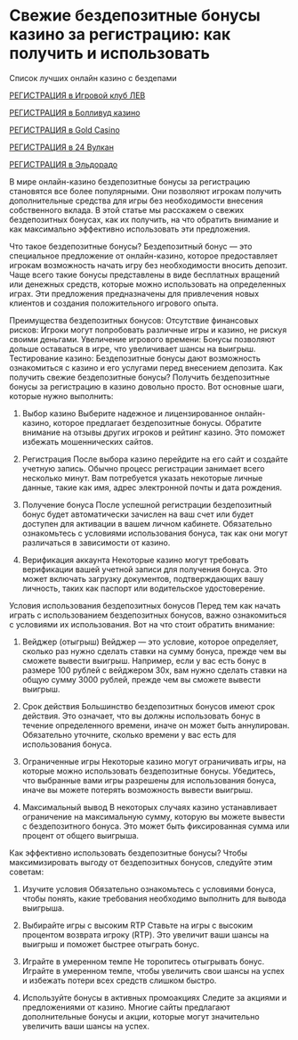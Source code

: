 # Свежие бездепозитные бонусы казино за регистрацию: как получить и использовать
Список лучших онлайн казино с бездепами

[РЕГИСТРАЦИЯ в Игровой клуб ЛЕВ](https://yielddigitals.top?ref=fap_w41726p111_default)

[РЕГИСТРАЦИЯ в Болливуд казино](https://lucky-bo11ywood.top?ref=fap_w41726p129_default)

[РЕГИСТРАЦИЯ в Gold Casino](https://interup-moving.top?ref=fap_w41726p126_default)

[РЕГИСТРАЦИЯ в 24 Вулкан](https://digital-currents.top?ref=fap_w41726p113_default)

[РЕГИСТРАЦИЯ в Эльдорадо](https://digital-pours.top?ref=fap_w41726p112_default)

В мире онлайн-казино бездепозитные бонусы за регистрацию становятся все более популярными. Они позволяют игрокам получить дополнительные средства для игры без необходимости внесения собственного вклада. В этой статье мы расскажем о свежих бездепозитных бонусах, как их получить, на что обратить внимание и как максимально эффективно использовать эти предложения.

Что такое бездепозитные бонусы?
Бездепозитный бонус — это специальное предложение от онлайн-казино, которое предоставляет игрокам возможность начать игру без необходимости вносить депозит. Чаще всего такие бонусы представлены в виде бесплатных вращений или денежных средств, которые можно использовать на определенных играх. Эти предложения предназначены для привлечения новых клиентов и создания положительного игрового опыта.

Преимущества бездепозитных бонусов:
Отсутствие финансовых рисков: Игроки могут попробовать различные игры и казино, не рискуя своими деньгами.
Увеличение игрового времени: Бонусы позволяют дольше оставаться в игре, что увеличивает шансы на выигрыш.
Тестирование казино: Бездепозитные бонусы дают возможность ознакомиться с казино и его услугами перед внесением депозита.
Как получить свежие бездепозитные бонусы?
Получить бездепозитные бонусы за регистрацию в казино довольно просто. Вот основные шаги, которые нужно выполнить:

1. Выбор казино
Выберите надежное и лицензированное онлайн-казино, которое предлагает бездепозитные бонусы. Обратите внимание на отзывы других игроков и рейтинг казино. Это поможет избежать мошеннических сайтов.

2. Регистрация
После выбора казино перейдите на его сайт и создайте учетную запись. Обычно процесс регистрации занимает всего несколько минут. Вам потребуется указать некоторые личные данные, такие как имя, адрес электронной почты и дата рождения.

3. Получение бонуса
После успешной регистрации бездепозитный бонус будет автоматически зачислен на ваш счет или будет доступен для активации в вашем личном кабинете. Обязательно ознакомьтесь с условиями использования бонуса, так как они могут различаться в зависимости от казино.

4. Верификация аккаунта
Некоторые казино могут требовать верификации вашей учетной записи для получения бонуса. Это может включать загрузку документов, подтверждающих вашу личность, таких как паспорт или водительское удостоверение.

Условия использования бездепозитных бонусов
Перед тем как начать играть с использованием бездепозитных бонусов, важно ознакомиться с условиями их использования. Вот на что стоит обратить внимание:

1. Вейджер (отыгрыш)
Вейджер — это условие, которое определяет, сколько раз нужно сделать ставки на сумму бонуса, прежде чем вы сможете вывести выигрыш. Например, если у вас есть бонус в размере 100 рублей с вейджером 30x, вам нужно сделать ставки на общую сумму 3000 рублей, прежде чем вы сможете вывести выигрыш.

2. Срок действия
Большинство бездепозитных бонусов имеют срок действия. Это означает, что вы должны использовать бонус в течение определенного времени, иначе он может быть аннулирован. Обязательно уточните, сколько времени у вас есть для использования бонуса.

3. Ограниченные игры
Некоторые казино могут ограничивать игры, на которые можно использовать бездепозитные бонусы. Убедитесь, что выбранные вами игры разрешены для использования бонуса, иначе вы можете потерять возможность вывести выигрыш.

4. Максимальный вывод
В некоторых случаях казино устанавливает ограничение на максимальную сумму, которую вы можете вывести с бездепозитного бонуса. Это может быть фиксированная сумма или процент от общего выигрыша.

Как эффективно использовать бездепозитные бонусы?
Чтобы максимизировать выгоду от бездепозитных бонусов, следуйте этим советам:

1. Изучите условия
Обязательно ознакомьтесь с условиями бонуса, чтобы понять, какие требования необходимо выполнить для вывода выигрыша.

2. Выбирайте игры с высоким RTP
Ставьте на игры с высоким процентом возврата игроку (RTP). Это увеличит ваши шансы на выигрыш и поможет быстрее отыграть бонус.

3. Играйте в умеренном темпе
Не торопитесь отыгрывать бонус. Играйте в умеренном темпе, чтобы увеличить свои шансы на успех и избежать потери всех средств слишком быстро.

4. Используйте бонусы в активных промоакциях
Следите за акциями и предложениями от казино. Многие сайты предлагают дополнительные бонусы и акции, которые могут значительно увеличить ваши шансы на успех.
